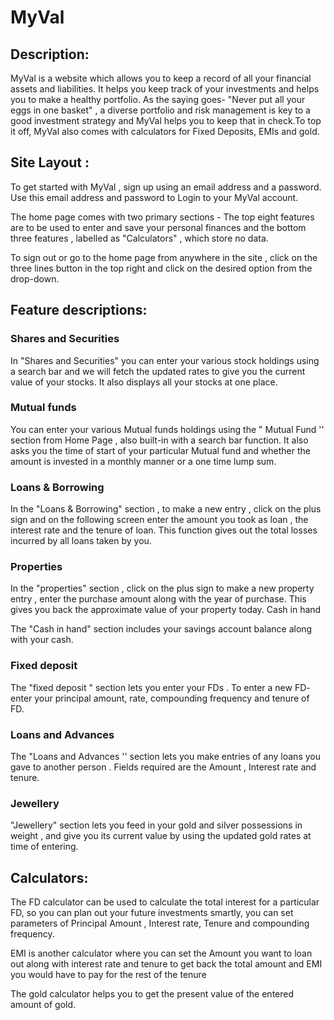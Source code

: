 # MyVal

## Description:
MyVal is a website which allows you to keep a record of all your financial assets and liabilities. It helps you keep track of your investments and helps you to make a healthy portfolio. As the saying goes- "Never put all your eggs in one basket" , a diverse portfolio and risk management is key to a good investment strategy and MyVal helps you to keep that in check.To top it off, MyVal also comes with calculators for Fixed Deposits, EMIs and gold. 

## Site Layout :
To get started with MyVal , sign up using an email address and a password. Use this email address and password to Login to your MyVal account. 

The home page comes with two primary sections - The top eight features are to be used to enter and save your personal finances and the bottom three features , labelled as "Calculators" , which store no data.

To sign out or go to the home page from anywhere in the site , click on the three lines button in the top right and click on the desired option from the drop-down.

## Feature descriptions:


### Shares and Securities

In "Shares and Securities" you can enter your various stock holdings using a search bar and we will fetch the updated rates to give you the current value of your stocks. It also displays all your stocks at one place.

### Mutual funds

You can enter your various Mutual funds holdings using the " Mutual Fund '' section from Home Page , also built-in with a search bar function. It also asks you the time of start of your particular Mutual fund and whether the amount is invested in a monthly manner or a one time lump sum.

### Loans & Borrowing

In the "Loans & Borrowing" section , to make a new entry , click on the plus sign and on the following screen enter the amount you took as loan , the interest rate and the tenure of loan. This function gives out the total losses incurred by all loans taken by you.

### Properties

In the "properties" section , click on the plus sign to make a new property entry , enter the purchase amount along with the year of purchase. This gives you back the approximate value of your property today. 
Cash in hand

The "Cash in hand" section includes your savings account balance along with your cash.

### Fixed deposit

The "fixed deposit " section lets you enter your FDs . To enter a new FD- enter your principal amount, rate,  compounding frequency and tenure of FD.

### Loans and Advances 

The "Loans and Advances '' section lets you make entries of any loans you gave to another person . Fields required are the Amount , Interest rate and tenure.

### Jewellery

"Jewellery" section lets you feed in your gold and silver possessions in weight , and give you its current value by using the updated gold rates at time of entering.

## Calculators:

The FD calculator can be used to calculate the total interest for a particular FD, so you can plan out your future investments smartly, you can set parameters of Principal Amount , Interest rate,  Tenure and compounding frequency. 

EMI is another calculator where you can set the Amount you want to loan out along with interest rate and tenure to get back the total amount and EMI you would have to pay for the rest of the tenure 

The gold calculator helps you to get the present value of the entered amount of gold. 





